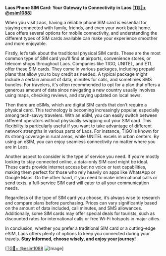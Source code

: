 **Laos Phone SIM Card: Your Gateway to Connectivity in Laos [[TG💪+ @esim1088](https://t.me/s/esim1088)]**

When you visit Laos, having a reliable phone SIM card is essential for staying connected with family, friends, and even your work back home. Laos offers several options for mobile connectivity, and understanding the different types of SIM cards available can make your experience smoother and more enjoyable.

Firstly, let’s talk about the traditional physical SIM cards. These are the most common type of SIM card you’ll find at airports, convenience stores, or telecom shops throughout Laos. Companies like TIGO, UNITEL, and ETL offer these SIM cards. They come in various packages, including prepaid plans that allow you to buy credit as needed. A typical package might include a certain amount of data, minutes for calls, and sometimes SMS bundles. For travelers, it's often recommended to opt for a plan that offers a generous amount of data since navigating a new country usually involves using maps, checking reviews, and staying updated on local news.

Then there are eSIMs, which are digital SIM cards that don’t require a physical card. This technology is becoming increasingly popular, especially among tech-savvy travelers. With an eSIM, you can easily switch between different operators without physically swapping out your SIM card. This flexibility is particularly useful if you want to take advantage of different network strengths in various parts of Laos. For instance, TIGO is known for its strong coverage in rural areas, while UNITEL excels in urban centers. By using an eSIM, you can enjoy seamless connectivity no matter where you are in Laos.

Another aspect to consider is the type of service you need. If you’re mostly looking to stay connected online, a data-only SIM card might be ideal. These cards provide internet access but no voice or text capabilities, making them perfect for those who rely heavily on apps like WhatsApp or Google Maps. On the other hand, if you need to make international calls or send texts, a full-service SIM card will cater to all your communication needs.

Regardless of the type of SIM card you choose, it’s always wise to research and compare plans before purchasing. Prices can vary significantly based on the amount of data included, call minutes, and SMS allowances. Additionally, some SIM cards may offer special deals for tourists, such as discounted rates for international calls or free Wi-Fi hotspots in major cities.

In conclusion, whether you prefer a traditional SIM card or a cutting-edge eSIM, Laos offers plenty of options to keep you connected during your travels. **Stay informed, choose wisely, and enjoy your journey!** 

[[TG💪+ @esim1088](https://t.me/s/esim1088) ![Image](https://i.postimg.cc/Y0z9fWf4/image.png)]